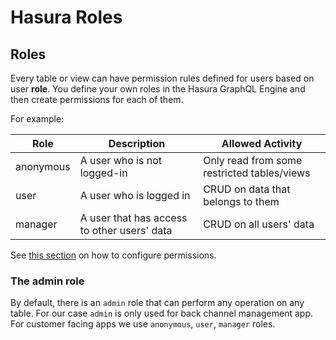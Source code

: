 # Hasura Roles

## Roles

Every table or view can have permission rules defined for users based on user **role**. You define your own
roles in the Hasura GraphQL Engine and then create permissions for each of them.

For example:

| Role      | Description                                 | Allowed Activity                            |
| --------- | ------------------------------------------- | ------------------------------------------- |
| anonymous | A user who is not logged-in                 | Only read from some restricted tables/views |
| user      | A user who is logged in                     | CRUD on data that belongs to them           |
| manager   | A user that has access to other users' data | CRUD on all users' data                     |

See [this section](https://hasura.io/docs/latest/auth/authorization/permissions/) on how to configure permissions.

### The admin role

By default, there is an `admin` role that can perform any operation on any table.
For our case `admin` is only used for back channel management app.
For customer facing apps we use `anonymous`, `user`, `manager` roles.
